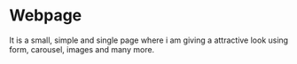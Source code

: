 # Webpage
It is a small, simple and single page where i am giving a attractive look using form, carousel, images and many more.  
